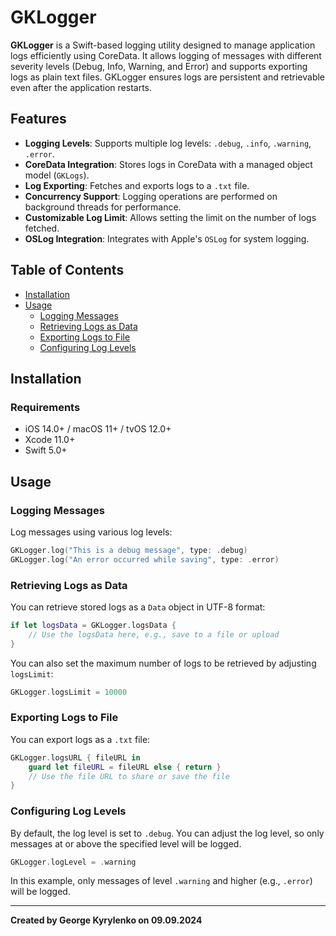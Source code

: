 # GKLogger

**GKLogger** is a Swift-based logging utility designed to manage application logs efficiently using CoreData. It allows logging of messages with different severity levels (Debug, Info, Warning, and Error) and supports exporting logs as plain text files. GKLogger ensures logs are persistent and retrievable even after the application restarts.

## Features

- **Logging Levels**: Supports multiple log levels: `.debug`, `.info`, `.warning`, `.error`.
- **CoreData Integration**: Stores logs in CoreData with a managed object model (`GKLogs`).
- **Log Exporting**: Fetches and exports logs to a `.txt` file.
- **Concurrency Support**: Logging operations are performed on background threads for performance.
- **Customizable Log Limit**: Allows setting the limit on the number of logs fetched.
- **OSLog Integration**: Integrates with Apple's `OSLog` for system logging.

## Table of Contents

- [Installation](#installation)
- [Usage](#usage)
  - [Logging Messages](#logging-messages)
  - [Retrieving Logs as Data](#retrieving-logs-as-data)
  - [Exporting Logs to File](#exporting-logs-to-file)
  - [Configuring Log Levels](#configuring-log-levels)

## Installation

### Requirements

- iOS 14.0+ / macOS 11+ / tvOS 12.0+
- Xcode 11.0+
- Swift 5.0+

## Usage

### Logging Messages

Log messages using various log levels:

```swift
GKLogger.log("This is a debug message", type: .debug)
GKLogger.log("An error occurred while saving", type: .error)
```

### Retrieving Logs as Data

You can retrieve stored logs as a `Data` object in UTF-8 format:

```swift
if let logsData = GKLogger.logsData {
    // Use the logsData here, e.g., save to a file or upload
}
```

You can also set the maximum number of logs to be retrieved by adjusting `logsLimit`:

```swift
GKLogger.logsLimit = 10000
```

### Exporting Logs to File

You can export logs as a `.txt` file:

```swift
GKLogger.logsURL { fileURL in
    guard let fileURL = fileURL else { return }
    // Use the file URL to share or save the file
}
```

### Configuring Log Levels

By default, the log level is set to `.debug`. You can adjust the log level, so only messages at or above the specified level will be logged.

```swift
GKLogger.logLevel = .warning
```

In this example, only messages of level `.warning` and higher (e.g., `.error`) will be logged.

---

**Created by George Kyrylenko on 09.09.2024**
